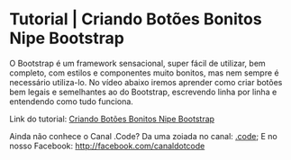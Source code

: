 # Tutorial | Criando Botões Bonitos Nipe Bootstrap

O Bootstrap é um framework sensacional, super fácil de utilizar, bem completo, com estilos e componentes muito bonitos, mas nem sempre é necessário utiliza-lo. 
No vídeo abaixo iremos aprender como criar botões bem legais e semelhantes ao do Bootstrap, escrevendo linha por linha e entendendo como tudo funciona.

Link do tutorial:
[Criando Botões Bonitos Nipe Bootstrap](https://youtu.be/lWA76-AHkmoe)

Ainda não conhece o Canal .Code?
Da uma zoiada no canal: [.code](https://dotcode.net.br/youtube);
E no nosso Facebook: http://facebook.com/canaldotcode
